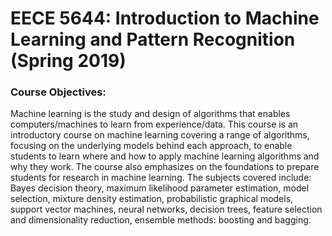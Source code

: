 # EECE 5644: Introduction to Machine Learning and Pattern Recognition (Spring 2019)

### Course Objectives: 
Machine learning is the study and design of algorithms that enables
computers/machines to learn from experience/data. This course is an introductory course on
machine learning covering a range of algorithms, focusing on the underlying models behind each
approach, to enable students to learn where and how to apply machine learning algorithms and
why they work. The course also emphasizes on the foundations to prepare students for research
in machine learning. The subjects covered include: Bayes decision theory, maximum likelihood
parameter estimation, model selection, mixture density estimation, probabilistic graphical
models, support vector machines, neural networks, decision trees, feature selection and
dimensionality reduction, ensemble methods: boosting and bagging. 
